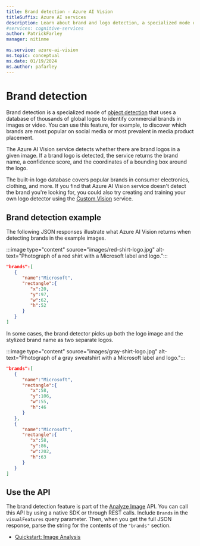 ```yaml
---
title: Brand detection - Azure AI Vision
titleSuffix: Azure AI services
description: Learn about brand and logo detection, a specialized mode of object detection, using the Azure AI Vision API.
#services: cognitive-services
author: PatrickFarley
manager: nitinme

ms.service: azure-ai-vision
ms.topic: conceptual
ms.date: 01/19/2024
ms.author: pafarley
---
```


# Brand detection

Brand detection is a specialized mode of [object detection](concept-object-detection.md) that uses a database of thousands of global logos to identify commercial brands in images or video. You can use this feature, for example, to discover which brands are most popular on social media or most prevalent in media product placement.

The Azure AI Vision service detects whether there are brand logos in a given image. If a brand logo is detected, the service returns the brand name, a confidence score, and the coordinates of a bounding box around the logo.

The built-in logo database covers popular brands in consumer electronics, clothing, and more. If you find that Azure AI Vision service doesn't detect the brand you're looking for, you could also try creating and training your own logo detector using the [Custom Vision](../custom-vision-service/index.yml) service.

## Brand detection example

The following JSON responses illustrate what Azure AI Vision returns when detecting brands in the example images.

:::image type="content" source="images/red-shirt-logo.jpg" alt-text="Photograph of a red shirt with a Microsoft label and logo.":::

```json
"brands":[  
   {  
      "name":"Microsoft",
      "rectangle":{  
         "x":20,
         "y":97,
         "w":62,
         "h":52
      }
   }
]
```

In some cases, the brand detector picks up both the logo image and the stylized brand name as two separate logos.

:::image type="content" source="images/gray-shirt-logo.jpg" alt-text="Photograph of a gray sweatshirt with a Microsoft label and logo.":::

```json
"brands":[  
   {  
      "name":"Microsoft",
      "rectangle":{  
         "x":58,
         "y":106,
         "w":55,
         "h":46
      }
   },
   {  
      "name":"Microsoft",
      "rectangle":{  
         "x":58,
         "y":86,
         "w":202,
         "h":63
      }
   }
]
```

## Use the API

The brand detection feature is part of the [Analyze Image](/rest/api/computervision/analyze-image?view=rest-computervision-v3.2) API. You can call this API by using a native SDK or through REST calls. Include `Brands` in the `visualFeatures` query parameter. Then, when you get the full JSON response, parse the string for the contents of the `"brands"` section.

* [Quickstart: Image Analysis](./quickstarts-sdk/image-analysis-client-library.md?pivots=programming-language-csharp)
